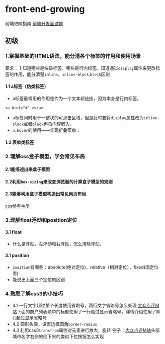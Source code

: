 # front-end-growing
前端进阶指南
[前端开发面试题](https://github.com/jiehwa/My-blog/tree/master/Front-end-Developer-Questions)
## 初级
### 1.掌握基础的HTML语法，能分清各个标签的作用和使用场景
要求：
1.知道哪些是块级标签，哪些是行内标签。知道通过`display`属性来更改标签的作用，能分清楚`inline`，`inline-block`,`block`区别
#### 1.1 a标签（伪类标签）
* a标签最常用的作用是作为一个文本超链接，因为本身是行内标签。

```
<a href="#" ></a>
```

* a标签同时用于一整块的可点击区域，但是此时要将`display`属性改为`inline-block`或者`block`再将内容嵌入。
* `a:hover`的使用——实现折叠菜单：

#### 1.2 表单类标签


### 2.理解css盒子模型，学会常见布局
#### 2.1能描述出来盒子模型
#### 2.2利用`box-sizing`来改变浏览器的计算盒子模型的规则
#### 2.3能够利用盒子模型构造出常见网页布局

[css参考手册](http://css.doyoe.com/)

### 3.理解float浮动和position定位
#### 3.1 float
* 什么是浮动，左浮动和右浮动，怎么清除浮动，

#### 3.1 position
* `position`有哪些：absolute(绝对定位)，relative（相对定位），fixed(固定位置)
* 能说出上面三个定位的区别

### 4.熟悉了解css3的小技巧
* 4.1 一行文字超过某个长度使用省略号，两行文字省略号怎么处理
 [大众点评M站](http://m.dianping.com/)下面的商户列表项中的标题使用了一行超过显示省略号，详情介绍使用了`两行`超过显示省略号
* 4.2 圆形头像，设置边框圆角`border-radius`
* 4.3 利用css3`transfrom`属性对元素进行放大，旋转
例子：[大众点评M站](http://m.dianping.com/)头部城市名字右侧的倒下来的类似下拉按钮怎么实现